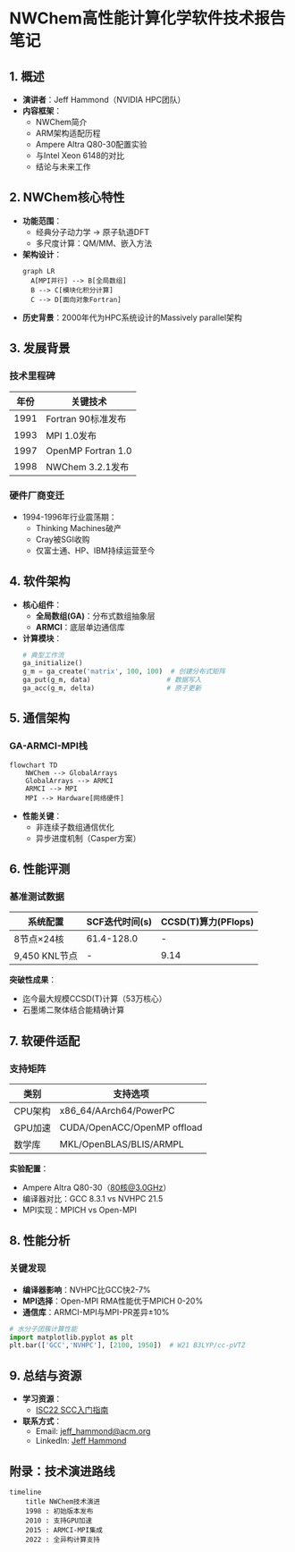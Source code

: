 
# NWChem高性能计算化学软件技术报告笔记

## 1. 概述 
- **演讲者**：Jeff Hammond（NVIDIA HPC团队）
- **内容框架**：
  - NWChem简介
  - ARM架构适配历程
  - Ampere Altra Q80-30配置实验
  - 与Intel Xeon 6148的对比
  - 结论与未来工作

## 2. NWChem核心特性 
- **功能范围**：
  - 经典分子动力学 → 原子轨道DFT
  - 多尺度计算：QM/MM、嵌入方法
- **架构设计**：
  ```mermaid
  graph LR
    A[MPI并行] --> B[全局数组]
    B --> C[模块化积分计算]
    C --> D[面向对象Fortran]
  ```
- **历史背景**：2000年代为HPC系统设计的Massively parallel架构

## 3. 发展背景 
### 技术里程碑
| 年份 | 关键技术 |
|------|----------|
| 1991 | Fortran 90标准发布 |
| 1993 | MPI 1.0发布 |
| 1997 | OpenMP Fortran 1.0 |
| 1998 | NWChem 3.2.1发布 |

### 硬件厂商变迁
- 1994-1996年行业震荡期：
  - Thinking Machines破产
  - Cray被SGI收购
  - 仅富士通、HP、IBM持续运营至今

## 4. 软件架构 
- **核心组件**：
  - **全局数组(GA)**：分布式数组抽象层
  - **ARMCI**：底层单边通信库
- **计算模块**：
  ```python
  # 典型工作流
  ga_initialize()
  g_m = ga_create('matrix', 100, 100)  # 创建分布式矩阵
  ga_put(g_m, data)                   # 数据写入
  ga_acc(g_m, delta)                  # 原子更新
  ```

## 5. 通信架构 
### GA-ARMCI-MPI栈
```mermaid
flowchart TD
    NWChem --> GlobalArrays
    GlobalArrays --> ARMCI
    ARMCI --> MPI
    MPI --> Hardware[网络硬件]
```
- **性能关键**：
  - 非连续子数组通信优化
  - 异步进度机制（Casper方案）

## 6. 性能评测 
### 基准测试数据
| 系统配置 | SCF迭代时间(s) | CCSD(T)算力(PFlops) |
|---------|---------------|---------------------|
| 8节点×24核 | 61.4-128.0 | - |
| 9,450 KNL节点 | - | 9.14 |

**突破性成果**：
- 迄今最大规模CCSD(T)计算（53万核心）
- 石墨烯二聚体结合能精确计算

## 7. 软硬件适配 
### 支持矩阵
| 类别 | 支持选项 |
|------|----------|
| CPU架构 | x86_64/AArch64/PowerPC |
| GPU加速 | CUDA/OpenACC/OpenMP offload |
| 数学库 | MKL/OpenBLAS/BLIS/ARMPL |

**实验配置**：
- Ampere Altra Q80-30（80核@3.0GHz）
- 编译器对比：GCC 8.3.1 vs NVHPC 21.5
- MPI实现：MPICH vs Open-MPI

## 8. 性能分析 
### 关键发现
- **编译器影响**：NVHPC比GCC快2-7%
- **MPI选择**：Open-MPI RMA性能优于MPICH 0-20%
- **通信库**：ARMCI-MPI与MPI-PR差异±10%

```python
# 水分子团簇计算性能
import matplotlib.pyplot as plt
plt.bar(['GCC','NVHPC'], [2100, 1950])  # W21 B3LYP/cc-pVTZ
```

## 9. 总结与资源 
- **学习资源**：
  - [ISC22 SCC入门指南](https://hpcadvisorycouncil.atlassian.net/wiki/spaces/HPCWORKS/pages/2799534081/)
- **联系方式**：
  - Email: jeff_hammond@acm.org
  - LinkedIn: [Jeff Hammond](https://www.linkedin.com/in/jeffhammond/)

## 附录：技术演进路线
```mermaid
timeline
    title NWChem技术演进
    1998 : 初始版本发布
    2010 : 支持GPU加速
    2015 : ARMCI-MPI集成
    2022 : 全异构计算支持
```

